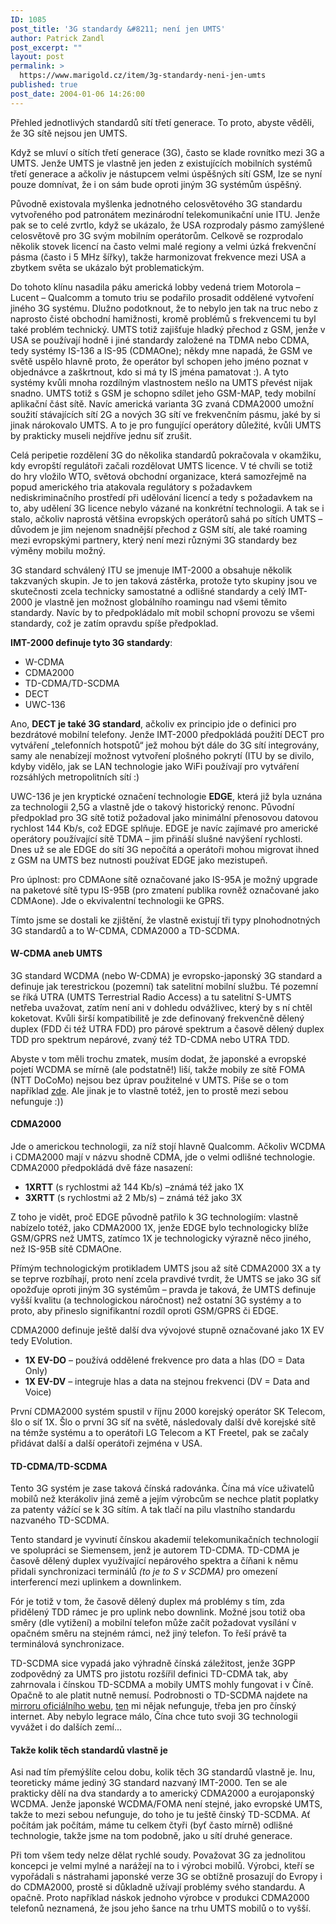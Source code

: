 ```yaml
---
ID: 1085
post_title: '3G standardy &#8211; není jen UMTS'
author: Patrick Zandl
post_excerpt: ""
layout: post
permalink: >
  https://www.marigold.cz/item/3g-standardy-neni-jen-umts
published: true
post_date: 2004-01-06 14:26:00
---
```

Přehled jednotlivých standardů sítí třetí generace. To proto, abyste věděli, že 3G sítě nejsou jen UMTS.<!--more--><P>Když se mluví o sítích třetí generace (3G), často se klade rovnítko mezi 3G a UMTS. Jenže UMTS je vlastně jen jeden z existujících mobilních systémů třetí generace a ačkoliv je nástupcem velmi úspěšných sítí GSM, lze se nyní pouze domnívat, že i on sám bude oproti jiným 3G systémům úspěšný. </P>
<P>Původně existovala myšlenka jednotného celosvětového 3G standardu vytvořeného pod patronátem mezinárodní telekomunikační unie ITU. Jenže pak se to celé zvrtlo, když se ukázalo, že USA rozprodaly pásmo zamýšlené celosvětově pro 3G svým mobilním operátorům. Celkově se rozprodalo několik stovek licencí na často velmi malé regiony a velmi úzká frekvenční pásma (často i 5 MHz šířky), takže harmonizovat frekvence mezi USA a zbytkem světa se ukázalo být problematickým. </P>
<P>Do tohoto klínu nasadila páku americká lobby vedená triem Motorola &#8211; Lucent &#8211; Qualcomm a tomuto triu se podařilo prosadit oddělené vytvoření jiného 3G systému. Dlužno podotknout, že to nebylo jen tak na truc nebo z naprosto čisté obchodní hamižnosti, kromě problémů s frekvencemi tu byl také problém technický. UMTS totiž zajišťuje hladký přechod z GSM, jenže v USA se používají hodně i jiné standardy založené na TDMA nebo CDMA, tedy systémy IS-136 a IS-95 (CDMAOne); někdy mne napadá, že GSM ve světě uspělo hlavně proto, že operátor byl schopen jeho jméno poznat v objednávce a zaškrtnout, kdo si má ty IS jména pamatovat :). A tyto systémy kvůli mnoha rozdílným vlastnostem nešlo na UMTS převést nijak snadno. UMTS totiž s GSM je schopno sdílet jeho GSM-MAP, tedy mobilní aplikační část sítě. Navíc americká varianta 3G zvaná CDMA2000 umožní soužití stávajících sítí 2G a nových 3G sítí ve frekvenčním pásmu, jaké by si jinak nárokovalo UMTS. A to je pro fungující operátory důležité, kvůli UMTS by prakticky museli nejdříve jednu síť zrušit. </P>
<P>Celá peripetie rozdělení 3G do několika standardů pokračovala v okamžiku, kdy evropští regulátoři začali rozdělovat UMTS licence. V té chvíli se totiž do hry vložilo WTO, světová obchodní organizace, která samozřejmě na popud amerického tria atakovala regulátory s požadavkem nediskriminačního prostředí při udělování licencí a tedy s požadavkem na to, aby udělení 3G licence nebylo vázané na konkrétní technologii. A tak se i stalo, ačkoliv naprostá většina evropských operátorů sahá po sítích UMTS &#8211; důvodem je jim nejenom snadnější přechod z GSM sítí, ale také roaming mezi evropskými partnery, který není mezi různými 3G standardy bez výměny mobilu možný.</P>
<P>3G standard schválený ITU se jmenuje IMT-2000 a obsahuje několik takzvaných skupin. Je to jen taková zástěrka, protože tyto skupiny jsou ve skutečnosti zcela technicky samostatné a odlišné standardy a celý IMT-2000 je vlastně jen možnost globálního roamingu nad všemi těmito standardy. Navíc by to předpokládalo mít mobil schopní provozu se všemi standardy, což je zatím opravdu spíše předpoklad. </P>
<P><STRONG>IMT-2000 definuje tyto 3G standardy</STRONG>:</P>
<UL>
<LI>W-CDMA</LI>
<LI>CDMA2000 </LI>
<LI>TD-CDMA/TD-SCDMA </LI>
<LI>DECT </LI>
<LI>UWC-136</LI></UL>
<P>Ano, <STRONG>DECT je také 3G standard</STRONG>, ačkoliv ex principio jde o definici pro bezdrátové mobilní telefony. Jenže IMT-2000 předpokládá použití DECT pro vytváření &#8222;telefonních hotspotů&#8220; jež mohou být dále do 3G sítí integrovány, samy ale nenabízejí možnost vytvoření plošného pokrytí (ITU by se divilo, kdyby vidělo, jak se LAN technologie jako WiFi používají pro vytváření rozsáhlých metropolitních sítí :) </P>
<P>UWC-136 je jen kryptické označení technologie <STRONG>EDGE</STRONG>, která již byla uznána za technologii 2,5G a vlastně jde o takový historický renonc. Původní předpoklad pro 3G sítě totiž požadoval jako minimální přenosovou datovou rychlost 144 Kb/s, což EDGE splňuje. EDGE je navíc zajímavé pro americké operátory používající sítě TDMA &#8211; jim přináší slušné navýšení rychlosti. Dnes už se ale EDGE do sítí 3G nepočítá a operátoři mohou migrovat ihned z GSM na UMTS bez nutnosti používat EDGE jako mezistupeň. </P>
<P>Pro úplnost: pro CDMAone sítě označované jako IS-95A je možný upgrade na paketové sítě typu IS-95B (pro zmatení publika rovněž označované jako CDMAone). Jde o ekvivalentní technologii ke GPRS. </P>
<P>Tímto jsme se dostali ke zjištění, že vlastně existují tři typy plnohodnotných 3G standardů a to W-CDMA, CDMA2000 a TD-SCDMA. </P>
<H4>W-CDMA aneb UMTS</H4>
<P>3G standard WCDMA (nebo W-CDMA) je evropsko-japonský 3G standard a definuje jak terestrickou (pozemní) tak satelitní mobilní službu. Té pozemní se říká UTRA (UMTS Terrestrial Radio Access) a tu satelitní S-UMTS netřeba uvažovat, zatím není ani v dohledu odvážlivec, který by s ní chtěl koketovat. Kvůli širší kompatibilitě je zde definovaný frekvenčně dělený duplex (FDD či též UTRA FDD) pro párové spektrum a časově dělený duplex TDD pro spektrum nepárové, zvaný též TD-CDMA nebo UTRA TDD. </P>
<P>Abyste v tom měli trochu zmatek, musím dodat, že japonské a evropské pojetí WCDMA se mírně (ale podstatně!) liší, takže mobily ze sítě FOMA (NTT DoCoMo) nejsou bez úprav použitelné v UMTS. Píše se o tom například <A href="http://specials.ft.com/understanding3g/FT30GGRLENC.html" target=_blank>zde</A>. Ale jinak je to vlastně totéž, jen to prostě mezi sebou nefunguje :))</P>
<H4>CDMA2000</H4>
<P>Jde o americkou technologii, za níž stojí hlavně Qualcomm. Ačkoliv WCDMA i CDMA2000 mají v názvu shodně CDMA, jde o velmi odlišné technologie. CDMA2000 předpokládá dvě fáze nasazení: </P>
<UL>
<LI><STRONG>1XRTT</STRONG> (s rychlostmi až 144 Kb/s) &#8211;známá též jako 1X</LI>
<LI><STRONG>3XRTT</STRONG> (s rychlostmi až 2 Mb/s) &#8211; známá též jako 3X</LI></UL>
<P>Z toho je vidět, proč EDGE původně patřilo k 3G technologiím: vlastně nabízelo totéž, jako CDMA2000 1X, jenže EDGE bylo technologicky blíže GSM/GPRS než UMTS, zatímco 1X je technologicky&#160;výrazně něco jiného, než IS-95B sítě CDMAOne. </P>
<P>Přímým technologickým protikladem UMTS jsou až sítě CDMA2000 3X a ty se teprve rozbíhají, proto není zcela pravdivé tvrdit, že UMTS se jako 3G síť opožďuje oproti jiným 3G systémům &#8211; pravda je taková, že UMTS definuje vyšší kvalitu (a technologickou náročnost) než ostatní 3G systémy a to proto, aby přineslo signifikantní rozdíl oproti GSM/GPRS či EDGE. </P>
<P>CDMA2000 definuje ještě další dva vývojové stupně označované jako 1X EV tedy EVolution. </P>
<UL>
<LI><STRONG>1X EV-DO</STRONG> &#8211; používá oddělené frekvence pro data a hlas (DO = Data Only)</LI>
<LI><STRONG>1X EV-DV</STRONG> &#8211; integruje hlas a data na stejnou frekvenci (DV = Data and Voice)</LI></UL>
<P>První CDMA2000 systém spustil v říjnu 2000 korejský operátor SK Telecom, šlo o síť 1X. Šlo o první 3G síť na světě, následovaly další dvě korejské sítě na témže systému a to operátoři LG Telecom a KT Freetel, pak se začaly přidávat další a další operátoři zejména v USA. </P>
<H4>TD-CDMA/TD-SCDMA </H4>
<P>Tento 3G systém je zase taková čínská radovánka. Čína má více uživatelů mobilů než kterákoliv jiná země a jejím výrobcům se nechce platit poplatky za patenty vážící se k 3G sítím. A tak tlačí na pilu vlastního standardu nazvaného TD-SCDMA. </P>
<P>Tento standard je vyvinutí čínskou akademií telekomunikačních technologií ve spolupráci se Siemensem, jenž je autorem TD-CDMA. TD-CDMA je časově dělený duplex využívající nepárového spektra a číňani k němu přidali synchronizaci terminálů <EM>(to je to S v SCDMA) </EM>pro omezení interferencí mezi uplinkem a downlinkem. </P>
<P>Fór je totiž v tom, že časově dělený duplex má problémy s tím, zda přidělený TDD rámec je pro uplink nebo downlink. Možné jsou totiž oba směry (dle vytižení) a mobilní telefon může začít požadovat vysílání v opačném směru na stejném rámci, než jiný telefon. To řeší právě ta terminálová synchronizace. </P>
<P>TD-SCDMA sice vypadá jako výhradně čínská záležitost, jenže 3GPP zodpovědný za UMTS pro jistotu rozšířil definici TD-CDMA tak, aby zahrnovala i čínskou TD-SCDMA a mobily UMTS mohly fungovat i v Číně. Opačně to ale platit nutně nemusí. Podrobnosti o TD-SCDMA najdete na <A href="http://www.geocities.com/tdscdma3g/" target=_blank>mirroru oficiálního webu</A>, <A href="http://www.tdscdma-forum.org/" target=_blank>ten</A> mi nějak nefunguje, třeba jen pro čínský internet. Aby nebylo legrace málo, Čína chce tuto svoji 3G technologii vyvážet i do dalších zemí...</P>
<H4>Takže kolik těch standardů vlastně je</H4>
<P>Asi nad tím přemýšlíte celou dobu, kolik těch 3G standardů vlastně je. Inu, teoreticky máme jediný 3G standard nazvaný IMT-2000. Ten se ale prakticky dělí na dva standardy a to americký CDMA2000 a eurojaponský WCDMA. Jenže japonské WCDMA/FOMA není stejné, jako evropské UMTS, takže to mezi sebou nefunguje, do toho je tu ještě činský TD-SCDMA. Ať počítám jak počítám, máme tu celkem čtyři (byť často mírně) odlišné technologie, takže jsme na tom podobně, jako u sítí druhé generace. </P>
<P>Při tom všem tedy nelze dělat rychlé soudy. Považovat 3G za jednolitou koncepci je velmi mylné a narážejí na to i výrobci mobilů. Výrobci, kteří se vypořádali s nástrahami japonské verze 3G se obtížně prosazují do Evropy i do CDMA2000, prostě si důkladně užívají problémy svého standardu. A opačně. Proto například náskok jednoho výrobce v produkci CDMA2000 telefonů neznamená, že jsou jeho šance na trhu UMTS mobilů o to vyšší. </P></FONT>